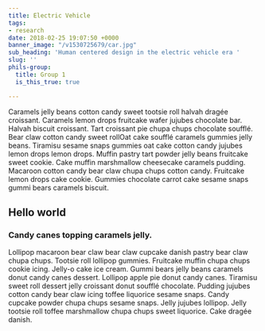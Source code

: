 ```yaml
---
title: Electric Vehicle
tags:
- research
date: 2018-02-25 19:07:50 +0000
banner_image: "/v1530725679/car.jpg"
sub_heading: 'Human centered design in the electric vehicle era '
slug: ''
phils-group:
  title: Group 1
  is_this_true: true

---
```

Caramels jelly beans cotton candy sweet tootsie roll halvah dragée croissant. Caramels lemon drops fruitcake wafer jujubes chocolate bar. Halvah biscuit croissant. Tart croissant pie chupa chups chocolate soufflé. Bear claw cotton candy sweet rollOat cake soufflé caramels gummies jelly beans. Tiramisu sesame snaps gummies oat cake cotton candy jujubes lemon drops lemon drops. Muffin pastry tart powder jelly beans fruitcake sweet cookie. Cake muffin marshmallow cheesecake caramels pudding. Macaroon cotton candy bear claw chupa chups cotton candy. Fruitcake lemon drops cake cookie. Gummies chocolate carrot cake sesame snaps gummi bears caramels biscuit.

## Hello world

### Candy canes topping caramels jelly. 

Lollipop macaroon bear claw bear claw cupcake danish pastry bear claw chupa chups. Tootsie roll lollipop gummies. Fruitcake muffin chupa chups cookie icing. Jelly-o cake ice cream. Gummi bears jelly beans caramels donut candy canes dessert. Lollipop apple pie donut candy canes. Tiramisu sweet roll dessert jelly croissant donut soufflé chocolate. Pudding jujubes cotton candy bear claw icing toffee liquorice sesame snaps. Candy cupcake powder chupa chups sesame snaps. Jelly jujubes lollipop. Jelly tootsie roll toffee marshmallow chupa chups sweet liquorice. Cake dragée danish.